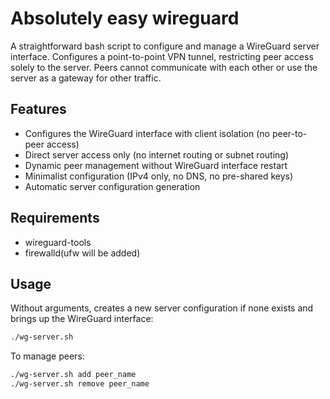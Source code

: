 # Absolutely easy wireguard

A straightforward bash script to configure and manage a WireGuard server interface. Configures a point-to-point VPN tunnel, restricting peer access solely to the server. Peers cannot communicate with each other or use the server as a gateway for other traffic.

## Features
- Configures the WireGuard interface with client isolation (no peer-to-peer access)
- Direct server access only (no internet routing or subnet routing)
- Dynamic peer management without WireGuard interface restart
- Minimalist configuration (IPv4 only, no DNS, no pre-shared keys)
- Automatic server configuration generation

## Requirements
- wireguard-tools
- firewalld(ufw will be added)

## Usage
Without arguments, creates a new server configuration if none exists and brings up the WireGuard interface:
```bash
./wg-server.sh
```

To manage peers:
```bash
./wg-server.sh add peer_name
./wg-server.sh remove peer_name
```
